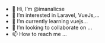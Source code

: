 - 👋 Hi, I’m @imanalicse
- 👀 I’m interested in Laravel, VueJs,...
- 🌱 I’m currently learning vuejs...
- 💞️ I’m looking to collaborate on ...
- 📫 How to reach me ...

<!---
imanalicse/imanalicse is a ✨ special ✨ repository because its `README.md` (this file) appears on your GitHub profile.
You can click the Preview link to take a look at your changes.
--->
